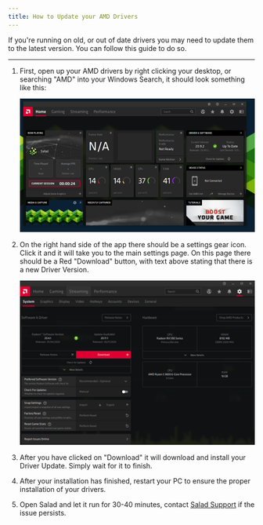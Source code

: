 ```yaml
---
title: How to Update your AMD Drivers
---
```


If you're running on old, or out of date drivers you may need to update them to the latest version. You can follow this
guide to do so.

---

1. First, open up your AMD drivers by right clicking your desktop, or searching "AMD" into your Windows Search, it
   should look something like this:

   ![Screenshot of AMD driver app](../../../../content/images/guides/your-pc/how-to-update-my-amd-drivers-1.png)

2. On the right hand side of the app there should be a settings gear icon. Click it and it will take you to the main
   settings page. On this page there should be a Red "Download" button, with text above stating that there is a new
   Driver Version.

   ![Screenshot of AMD driver update page](../../../../content/images/guides/your-pc/how-to-update-my-amd-drivers-2.png)

3. After you have clicked on "Download" it will download and install your Driver Update. Simply wait for it to finish.
4. After your installation has finished, restart your PC to ensure the proper installation of your drivers.
5. Open Salad and let it run for 30-40 minutes, contact [Salad Support](/contact) if the issue persists.
